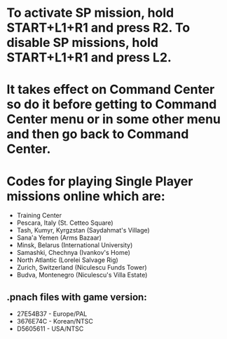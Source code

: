 # To activate SP mission, hold START+L1+R1 and press R2. To disable SP missions, hold START+L1+R1 and press L2.

# It takes effect on Command Center so do it before getting to Command Center menu or in some other menu and then go back to Command Center.

# Codes for playing Single Player missions online which are:
- Training Center
- Pescara, Italy (St. Cetteo Square)
- Tash, Kumyr, Kyrgzstan (Saydahmat's Village)
- Sana'a Yemen (Arms Bazaar)
- Minsk, Belarus (International University)
- Samashki, Chechnya (Ivankov's Home)
- North Atlantic (Lorelei Salvage Rig)
- Zurich, Switzerland (Niculescu Funds Tower)
- Budva, Montenegro (Niculescu's Villa Estate)

## .pnach files with game version:
- 27E54B37 - Europe/PAL
- 3676E74C - Korean/NTSC
- D5605611 - USA/NTSC
